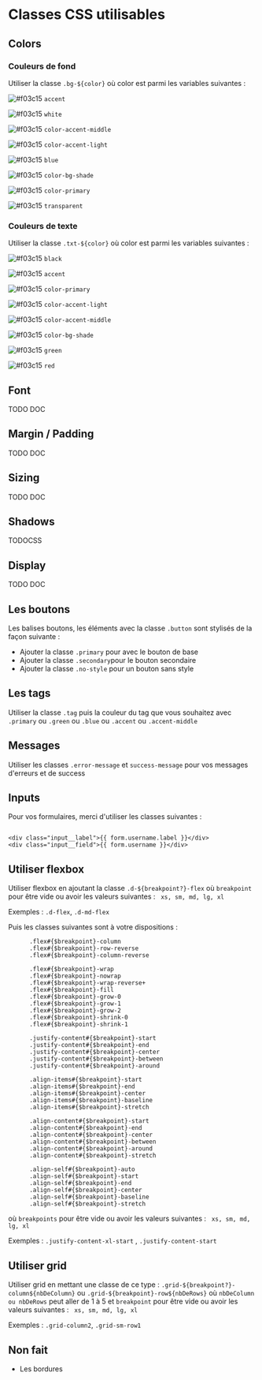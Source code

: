 # Classes CSS utilisables

## Colors

### Couleurs de fond

Utiliser la classe `.bg-${color}` où color est parmi les variables suivantes :

![#f03c15](https://via.placeholder.com/15/fd8061/000000?text=+) `accent`

![#f03c15](https://via.placeholder.com/15/fff/000000?text=+) `white`

![#f03c15](https://via.placeholder.com/15/fec0a0/000000?text=+) `color-accent-middle`

![#f03c15](https://via.placeholder.com/15/fbd5d0/000000?text=+) `color-accent-light`

![#f03c15](https://via.placeholder.com/15/a7c8fd/000000?text=+) `blue`

![#f03c15](https://via.placeholder.com/15/fffbf1/000000?text=+) `color-bg-shade`

![#f03c15](https://via.placeholder.com/15/24997f/000000?text=+) `color-primary`

![#f03c15](https://via.placeholder.com/15/fff/000000?text=+) `transparent`

### Couleurs de texte

Utiliser la classe `.txt-${color}` où color est parmi les variables suivantes :

![#f03c15](https://via.placeholder.com/15/2e2f37/000000?text=+) `black`

![#f03c15](https://via.placeholder.com/15/fd8061/000000?text=+) `accent`

![#f03c15](https://via.placeholder.com/15/24997f/000000?text=+) `color-primary`

![#f03c15](https://via.placeholder.com/15/fbd5d0/000000?text=+) `color-accent-light`

![#f03c15](https://via.placeholder.com/15/fec0a0/000000?text=+) `color-accent-middle`

![#f03c15](https://via.placeholder.com/15/fffbf1/000000?text=+) `color-bg-shade`

![#f03c15](https://via.placeholder.com/15/59dbb7/000000?text=+) `green`

![#f03c15](https://via.placeholder.com/15/ee4062/000000?text=+) `red`

## Font

TODO DOC

## Margin / Padding

TODO DOC

## Sizing

TODO DOC

## Shadows

TODOCSS

## Display

TODO DOC

## Les boutons

Les balises boutons, les éléments avec la classe `.button` sont stylisés de la façon suivante :

- Ajouter la classe `.primary` pour avec le bouton de base
- Ajouter la classe `.secondary`pour le bouton secondaire
- Ajouter la classe `.no-style` pour un bouton sans style

## Les tags

Utiliser la classe `.tag` puis la couleur du tag que vous souhaitez avec `.primary` ou `.green` ou `.blue` ou `.accent` ou `.accent-middle`

## Messages

Utiliser les classes `.error-message` et `success-message` pour vos messages d'erreurs et de success

## Inputs

Pour vos formulaires, merci d'utiliser les classes suivantes :

```

<div class="input__label">{{ form.username.label }}</div>
<div class="input__field">{{ form.username }}</div>
```

## Utiliser flexbox

Utiliser flexbox en ajoutant la classe `.d-${breakpoint?}-flex` où `breakpoint` pour être vide ou avoir les valeurs suivantes : ` xs, sm, md, lg, xl`

Exemples : `.d-flex`, `.d-md-flex`

Puis les classes suivantes sont à votre dispositions :

```
      .flex#{$breakpoint}-column
      .flex#{$breakpoint}-row-reverse
      .flex#{$breakpoint}-column-reverse

      .flex#{$breakpoint}-wrap
      .flex#{$breakpoint}-nowrap
      .flex#{$breakpoint}-wrap-reverse+
      .flex#{$breakpoint}-fill
      .flex#{$breakpoint}-grow-0
      .flex#{$breakpoint}-grow-1
      .flex#{$breakpoint}-grow-2
      .flex#{$breakpoint}-shrink-0
      .flex#{$breakpoint}-shrink-1

      .justify-content#{$breakpoint}-start
      .justify-content#{$breakpoint}-end
      .justify-content#{$breakpoint}-center
      .justify-content#{$breakpoint}-between
      .justify-content#{$breakpoint}-around

      .align-items#{$breakpoint}-start
      .align-items#{$breakpoint}-end
      .align-items#{$breakpoint}-center
      .align-items#{$breakpoint}-baseline
      .align-items#{$breakpoint}-stretch

      .align-content#{$breakpoint}-start
      .align-content#{$breakpoint}-end
      .align-content#{$breakpoint}-center
      .align-content#{$breakpoint}-between
      .align-content#{$breakpoint}-around
      .align-content#{$breakpoint}-stretch

      .align-self#{$breakpoint}-auto
      .align-self#{$breakpoint}-start
      .align-self#{$breakpoint}-end
      .align-self#{$breakpoint}-center
      .align-self#{$breakpoint}-baseline
      .align-self#{$breakpoint}-stretch

```

où `breakpoints` pour être vide ou avoir les valeurs suivantes : ` xs, sm, md, lg, xl`

Exemples : `.justify-content-xl-start` , `.justify-content-start`

## Utiliser grid

Utiliser grid en mettant une classe de ce type : `.grid-${breakpoint?}-column${nbDeColumn}` ou `.grid-${breakpoint}-row${nbDeRows}` où `nbDeColumn ou nbDeRows` peut aller de 1 à 5 et `breakpoint` pour être vide ou avoir les valeurs suivantes : ` xs, sm, md, lg, xl`

Exemples : `.grid-column2`, `.grid-sm-row1`

## Non fait

- Les bordures
